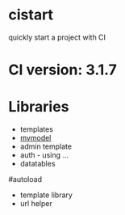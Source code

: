 # cistart
quickly start a project with CI

# CI version: 3.1.7

# Libraries
- templates
- [mymodel](https://github.com/avenirer/CodeIgniter-MY_Model)
- admin template
- auth - using ...
- datatables


#autoload
- template library
- url helper
